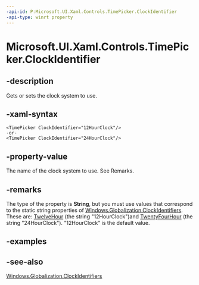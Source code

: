 ```yaml
---
-api-id: P:Microsoft.UI.Xaml.Controls.TimePicker.ClockIdentifier
-api-type: winrt property
---
```


<!-- Property syntax
public string ClockIdentifier { get;  set; }
-->

# Microsoft.UI.Xaml.Controls.TimePicker.ClockIdentifier

## -description
Gets or sets the clock system to use.

## -xaml-syntax
```xaml
<TimePicker ClockIdentifier="12HourClock"/>
-or-
<TimePicker ClockIdentifier="24HourClock"/>
```


## -property-value
The name of the clock system to use. See Remarks.
## -remarks
The type of the property is **String**, but you must use values that correspond to the static string properties of [Windows.Globalization.ClockIdentifiers](/uwp/api/windows.globalization.clockidentifiers). These are: [TwelveHour](/uwp/api/windows.globalization.clockidentifiers.twelvehour) (the string "12HourClock")and [TwentyFourHour](/uwp/api/windows.globalization.clockidentifiers.twentyfourhour) (the string "24HourClock"). "12HourClock" is the default value.

<!--Valid strings are those returned by Windows.Globalization.ClockIdentifiers properties. In  code, best to use W.G.CI properties.-->

<!--List values-->

## -examples

## -see-also
[Windows.Globalization.ClockIdentifiers](/uwp/api/windows.globalization.clockidentifiers)
